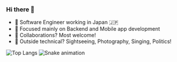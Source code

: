 ### Hi there 👋
- 🔭 Software Engineer working in Japan 🇯🇵
- 🌱 Focused mainly on Backend and Mobile app development
- 💬 Collaborations? Most welcome!
- 🤙 Outside technical? Sightseeing, Photography, Singing, Politics!

  
![Top Langs](https://github-readme-stats.vercel.app/api/top-langs/?username=deekshithdv)
![Snake animation](https://github.com/thepiyushmalhotra/thepiyushmalhotra/blob/output/github-contribution-grid-snake.svg)



